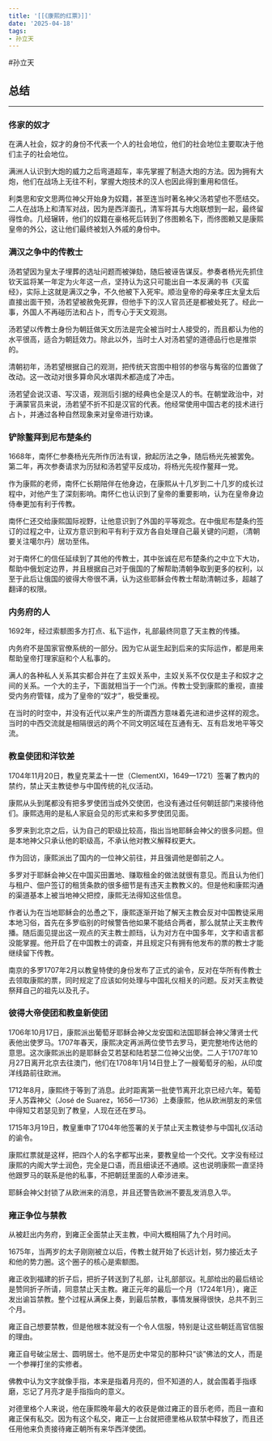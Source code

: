 ```yaml
---
title: '[[《康熙的红票》]]'
date: '2025-04-18'
tags:
- 孙立天
---
```

#孙立天

## 总结


---
### 佟家的奴才
在满人社会，奴才的身份不代表一个人的社会地位，他们的社会地位主要取决于他们主子的社会地位。

满洲人认识到大炮的威力之后弯道超车，率先掌握了制造大炮的方法。因为拥有大炮，他们在战场上无往不利，掌握大炮技术的汉人也因此得到重用和信任。

利类思和安文思两位神父开始身为奴籍，甚至连当时著名神父汤若望也不愿结交。二人在战场上和清军对战，因为是西洋面孔，清军将其与大炮联想到一起，最终留得性命。几经辗转，他们的奴籍在豪格死后转到了佟图赖名下，而佟图赖又是康熙皇帝的外公，这让他们最终被划入外戚的身份中。

### 满汉之争中的传教士
汤若望因为皇太子埋葬的选址问题而被弹劾，随后被诬告谋反。参奏者杨光先抓住钦天监将某一年定为火年这一点，坚持认为这只可能出自一本反满的书《灭蛮经》，实际上这就是满汉之争，不久他被下入死牢。顺治皇帝的母亲孝庄太皇太后直接出面干预，汤若望被赦免死罪，但他手下的汉人官员还是都被处死了。经此一事，外国人不再碰历法和占卜，而专心于天文观测。

汤若望以传教士身份为朝廷做天文历法是完全被当时士人接受的，而且都认为他的水平很高，适合为朝廷效力。除此以外，当时士人对汤若望的道德品行也是推崇的。

清朝初年，汤若望根据自己的观测，把传统天宫图中相邻的参宿与觜宿的位置做了改动。这一改动对很多算命风水堪舆术都造成了冲击。

汤若望会说汉语、写汉语，观测后引据的经典也全是汉人的书。在朝堂政治中，对于满蒙官员来说，汤若望不折不扣是汉官的代表。他经常使用中国古老的技术进行占卜，并通过各种自然现象来对皇帝进行劝谏。

### 铲除鳌拜到尼布楚条约
1668年，南怀仁参奏杨光先所作历法有误，掀起历法之争，随后杨光先被罢免。第二年，再次参奏请求为历狱和汤若望平反成功，将杨光先视作鳌拜一党。

作为康熙的老师，南怀仁长期陪伴在他身边，在康熙从十几岁到二十几岁的成长过程中，对他产生了深刻影响。南怀仁也认识到了皇帝的重要影响，认为在皇帝身边侍奉更加有利于传教。

南怀仁还交给康熙国际视野，让他意识到了外国的平等观念。在中俄尼布楚条约签订的过程之中，让双方意识到和平有利于双方各自处理自己最关键的问题，（清朝要关注噶尔丹）居功至伟。

对于南怀仁的信任延续到了其他的传教士，其中张诚在尼布楚条约之中立下大功，帮助中俄划定边界，并且根据自己对于俄国的了解帮助清朝争取到更多的权利，以至于此后让俄国的彼得大帝很不满，认为这些耶稣会传教士帮助清朝过多，超越了翻译的权限。

### 内务府的人
1692年，经过索额图多方打点、私下运作，礼部最终同意了天主教的传播。

内务府不是国家官僚系统的一部分。因为它从诞生起到后来的实际运作，都是用来帮助皇帝打理家庭和个人私事的。

满人的各种私人关系其实都合并在了主奴关系中，主奴关系不仅仅是主子和奴才之间的关系。一个大的主子，下面就相当于一个门派。传教士受到康熙的重视，直接受内务府管辖，成为了皇帝的“奴才”，极受重视。

在当时的时空中，并没有近代以来产生的所谓西方意味着先进和进步这样的观念。当时的中西交流就是相隔很远的两个不同文明区域在互通有无、互有启发地平等交流。


### 教皇使团和洋钦差
1704年11月20日，教皇克莱孟十一世（ClementⅪ，1649—1721）签署了教内的禁约，禁止天主教徒参与中国传统的礼仪活动。

康熙从头到尾都没有把多罗使团当成外交使团，也没有通过任何朝廷部门来接待他们。康熙选用的是私人家庭会见的形式来和多罗使团见面。

多罗来到北京之后，认为自己的职级比较高，指出当地耶稣会神父的很多问题。但是本地神父只承认他的职级高，不承认他对教义解释权更大。

作为回访，康熙派出了国内的一位神父前往，并且强调他是御前之人。

多罗对于耶稣会神父在中国买田置地、赚取租金的做法就很有意见。而且认为他们与租户、佃户签订的租赁条款的很多细节是有违天主教教义的。但是他和康熙沟通的渠道基本上被当地神父把控，康熙无法得知这些信息。

作者认为在当地耶稣会的怂恿之下，康熙逐渐开始了解天主教会反对中国教徒采用本地习俗，首先在多罗临别的时候警告他如果不能结合两者，那么就禁止天主教传播。随后面见提出这一观点的天主教士颜珰，认为对方在中国多年，文字和语言都没能掌握。他开启了在中国教士的调查，并且规定只有拥有他发布的票的教士才能继续留下传教。

南京的多罗1707年2月以教皇特使的身份发布了正式的谕令，反对在华所有传教士去领取康熙的票，同时规定了应该如何处理与中国礼仪相关的问题。反对天主教徒祭拜自己的祖先以及孔子。


### 彼得大帝使团和教皇新使团
1706年10月17日，康熙派出葡萄牙耶稣会神父龙安国和法国耶稣会神父薄贤士代表他出使罗马。1707年春天，康熙决定再派两位使节去罗马，更完整地传达他的意思。这次康熙派出的是耶稣会艾若瑟和陆若瑟二位神父出使。二人于1707年10月27日离开北京去往澳门，他们在1708年1月14日登上了一艘葡萄牙的船，从印度洋线路前往欧洲。

1712年8月，康熙终于等到了消息。此时距离第一批使节离开北京已经六年。葡萄牙人苏霖神父（José de Suarez，1656—1736）上奏康熙，他从欧洲朋友的来信中得知艾若瑟见到了教皇，人现在还在罗马。

1715年3月19日，教皇重申了1704年他签署的关于禁止天主教徒参与中国礼仪活动的谕令。

康熙红票就是这样，把四个人的名字都写出来，要教皇给一个交代。文字没有经过康熙的内阁大学士润色，完全是口语，而且细读还不通顺。这也说明康熙一直坚持他跟罗马的联系是他的私事，不把朝廷里面的人牵涉进来。

耶稣会神父封锁了从欧洲来的消息，并且还警告欧洲不要乱发消息入华。


### 雍正争位与禁教
从被赶出内务府，到雍正全面禁止天主教，中间大概相隔了九个月时间。

1675年，当两岁的太子刚刚被立以后，传教士就开始了长远计划，努力接近太子和他的势力圈。这个圈子的核心是索额图。

雍正收到福建的折子后，把折子转送到了礼部，让礼部部议。礼部给出的最后结论是赞同折子所请，同意禁止天主教。雍正元年的最后一个月（1724年1月），雍正发出谕旨禁教。整个过程从满保上奏，到最后禁教，事情发展得很快，总共不到三个月。

雍正自己想要禁教，但是他根本就没有一个令人信服，特别是让这些朝廷高官信服的理由。

雍正自号破尘居士、圆明居士。他不是历史中常见的那种只“谈”佛法的文人，而是一个参禅打坐的实修者。

佛教中认为文字就像手指，本来是指着月亮的，但不知道的人，就会围着手指琢磨，忘记了月亮才是手指指向的意义。

对德里格个人来说，他在康熙晚年最大的收获是做过雍正的音乐老师，而且一直和雍正保有私交。因为有这个私交，雍正一上台就把德里格从软禁中释放了，而且还任用他来负责接待雍正朝所有来华西洋使团。
